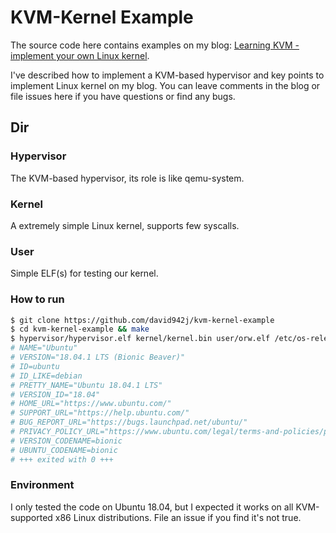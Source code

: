 # KVM-Kernel Example

The source code here contains examples on my blog: [Learning KVM - implement your own Linux kernel](https://david942j.blogspot.com/2018/10/note-learning-kvm-implement-your-own.html).

I've described how to implement a KVM-based hypervisor and key points to implement Linux kernel on my blog.
You can leave comments in the blog or file issues here if you have questions or find any bugs.

## Dir

### Hypervisor

The KVM-based hypervisor, its role is like qemu-system.

### Kernel

A extremely simple Linux kernel, supports few syscalls.

### User

Simple ELF(s) for testing our kernel.

### How to run

```sh
$ git clone https://github.com/david942j/kvm-kernel-example
$ cd kvm-kernel-example && make
$ hypervisor/hypervisor.elf kernel/kernel.bin user/orw.elf /etc/os-release
# NAME="Ubuntu"
# VERSION="18.04.1 LTS (Bionic Beaver)"
# ID=ubuntu
# ID_LIKE=debian
# PRETTY_NAME="Ubuntu 18.04.1 LTS"
# VERSION_ID="18.04"
# HOME_URL="https://www.ubuntu.com/"
# SUPPORT_URL="https://help.ubuntu.com/"
# BUG_REPORT_URL="https://bugs.launchpad.net/ubuntu/"
# PRIVACY_POLICY_URL="https://www.ubuntu.com/legal/terms-and-policies/privacy-policy"
# VERSION_CODENAME=bionic
# UBUNTU_CODENAME=bionic
# +++ exited with 0 +++
```

### Environment

I only tested the code on Ubuntu 18.04, but I expected it works on all KVM-supported x86 Linux distributions. File an issue if you find it's not true.
